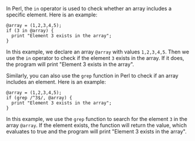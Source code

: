 In Perl, the `in` operator is used to check whether an array includes a specific element. Here is an example:

```
@array = (1,2,3,4,5);
if (3 in @array) {
  print "Element 3 exists in the array";
}
```

In this example, we declare an array `@array` with values `1,2,3,4,5`. Then we use the `in` operator to check if the element `3` exists in the array. If it does, the program will print "Element 3 exists in the array".

Similarly, you can also use the `grep` function in Perl to check if an array includes an element. Here is an example:

```
@array = (1,2,3,4,5);
if (grep /^3$/, @array) {
  print "Element 3 exists in the array";
}
```

In this example, we use the `grep` function to search for the element `3` in the array `@array`. If the element exists, the function will return the value, which evaluates to true and the program will print "Element 3 exists in the array".